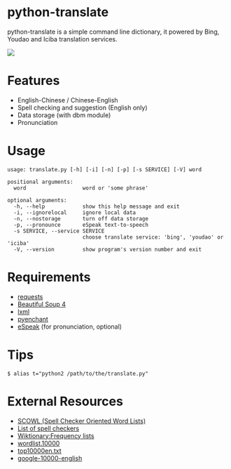 # python-translate
python-translate is a simple command line dictionary, it powered by Bing, Youdao and Iciba translation services.

![](http://7xslb5.com1.z0.glb.clouddn.com/python-translate-Demo-01.jpeg)

# Features
* English-Chinese / Chinese-English
* Spell checking and suggestion (English only)
* Data storage (with dbm module)
* Pronunciation

# Usage
```
usage: translate.py [-h] [-i] [-n] [-p] [-s SERVICE] [-V] word

positional arguments:
  word                  word or 'some phrase'

optional arguments:
  -h, --help            show this help message and exit
  -i, --ignorelocal     ignore local data
  -n, --nostorage       turn off data storage
  -p, --pronounce       eSpeak text-to-speech
  -s SERVICE, --service SERVICE
                        choose translate service: 'bing', 'youdao' or 'iciba'
  -V, --version         show program's version number and exit
```

# Requirements
* [requests](http://python-requests.org)
* [Beautiful Soup 4](https://www.crummy.com/software/BeautifulSoup/)
* [lxml](http://lxml.de/)
* [pyenchant](https://pythonhosted.org/pyenchant/)
* [eSpeak](http://espeak.sourceforge.net/) (for pronunciation, optional)

# Tips
`$ alias t="python2 /path/to/the/translate.py"`

# External Resources
* [SCOWL (Spell Checker Oriented Word Lists)](http://wordlist.aspell.net/)
* [List of spell checkers](www.dmoz.org/Arts/Writers_Resources/Software/Spelling_and_Grammar/Spell_Checkers)
* [Wiktionary:Frequency lists](https://en.wiktionary.org/wiki/Wiktionary:Frequency_lists)
* [wordlist.10000](http://www.mit.edu/~ecprice/wordlist.10000)
* [top10000en.txt](http://wortschatz.uni-leipzig.de/Papers/top10000en.txt)
* [google-10000-english](https://github.com/first20hours/google-10000-english)
